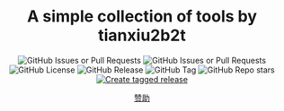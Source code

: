 <div align="center">

# A simple collection of tools by tianxiu2b2t

![GitHub Issues or Pull Requests](https://img.shields.io/github/issues-pr/tianxiu2b2t/py-tianxiu2b2t)
![GitHub Issues or Pull Requests](https://img.shields.io/github/issues/tianxiu2b2t/py-tianxiu2b2t)
![GitHub License](https://img.shields.io/github/license/tianxiu2b2t/py-tianxiu2b2t)
![GitHub Release](https://img.shields.io/github/v/release/tianxiu2b2t/py-tianxiu2b2t)
![GitHub Tag](https://img.shields.io/github/v/tag/tianxiu2b2t/py-tianxiu2b2t)
![GitHub Repo stars](https://img.shields.io/github/stars/tianxiu2b2t/py-tianxiu2b2t)
[![Create tagged release](https://github.com/tianxiu2b2t/py-tianxiu2b2t/actions/workflows/build_and_publish.yml/badge.svg)](https://github.com/tianxiu2b2t/py-tianxiu2b2t/actions/workflows/pipy.yml)

[赞助](https://afdian.net/a/atianxiua)
